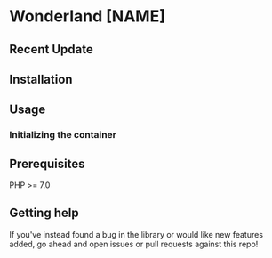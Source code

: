 # Wonderland [NAME]

## Recent Update

## Installation

## Usage

### Initializing the container

## Prerequisites
PHP >= 7.0

## Getting help

If you've instead found a bug in the library or would like new features added, go ahead and open issues or pull requests against this repo!